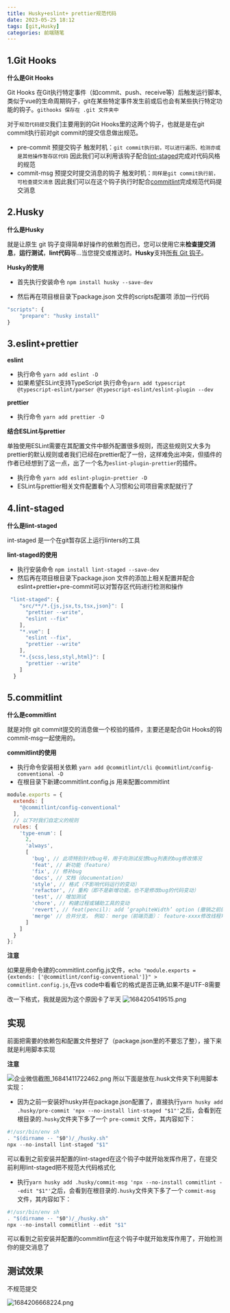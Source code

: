 ```yaml
---
title: Husky+eslint+ prettier规范代码
date: 2023-05-25 18:12
tags: [git,Husky]
categories: 前端随笔
---
```


<!-- <meta name="referrer" content="no-referrer" /> -->


## 1.Git Hooks

   **什么是Git Hooks**

   Git Hooks 在Git执行特定事件（如commit、push、receive等）后触发运行脚本,类似于vue的生命周期钩子，git在某些特定事件发生前或后也会有某些执行特定功能的钩子。`githooks 保存在 .git 文件夹中`

   对于`规范代码提交`我们主要用到的Git Hooks里的这两个钩子，也就是是在git commit执行前对git commit的提交信息做出规范。
    
- pre-commit 预提交钩子  触发时机：`git commit执行前，可以进行遍历、检测亦或是其他操作暂存区代码`  因此我们可以利用该钩子配合[lint-staged](https://github.com/okonet/lint-staged)完成对代码风格的规范
- commit-msg 预提交时提交消息的钩子  触发时机：`同样是git commit执行前，可检查提交消息`  因此我们可以在这个钩子执行时配合[commitlint](https://commitlint.js.org/#/)完成规范代码提交消息

## 2.Husky
**什么是Husky**

就是让原生 git 钩子变得简单好操作的依赖包而已，您可以使用它来**检查提交消息**，**运行测试**，**lint代码**等...当您提交或推送时。**Husky**支持[所有 Git 钩子](https://git-scm.com/docs/githooks)。

**Husky的使用**
-   首先执行安装命令 `npm install husky --save-dev`

-   然后再在项目根目录下package.json 文件的scripts配置项 添加一行代码

```js
"scripts": {
    "prepare": "husky install"
}
```

## 3.eslint+prettier
**eslint**
- 执行命令 `yarn add eslint -D`
- 如果希望ESLint支持TypeScript 执行命令`yarn add typescript @typescript-eslint/parser @typescript-eslint/eslint-plugin --dev`

**prettier**
- 执行命令 `yarn add prettier -D`

**结合ESLint与prettier**

单独使用ESLint需要在其配置文件中额外配置很多规则，而这些规则又大多为prettier的默认规则或者我们已经在prettier配了一份，这样难免出冲突，但插件的作者已经想到了这一点，出了一个名为`eslint-plugin-prettier`的插件。
- 执行命令 `yarn add eslint-plugin-prettier -D`
- ESLint与prettier相关文件配置看个人习惯和公司项目需求配就行了
## 4.lint-staged
**什么是lint-staged**

int-staged 是一个在git暂存区上运行linters的工具

**lint-staged的使用**
-  执行安装命令 `npm install lint-staged --save-dev` 
-  然后再在项目根目录下package.json 文件的添加上相关配置并配合eslint+prettier+pre-commit可以对暂存区代码进行检测和操作

```js
 "lint-staged": {
    "src/**/*.{js,jsx,ts,tsx,json}": [
      "prettier --write",
      "eslint --fix"
    ],
    "*.vue": [
      "eslint --fix",
      "prettier --write"
    ],
    "*.{scss,less,styl,html}": [
      "prettier --write"
    ]
  }
```
## 5.commitlint
**什么是commitlint**

就是对你 git commit提交的消息做一个校验的插件，主要还是配合Git Hooks的钩commit-msg一起使用的。

**commitlint的使用**
- 执行命令安装相关依赖 `yarn add @commitlint/cli @commitlint/config-conventional -D`
- 在根目录下新建commitlint.config.js 用来配置commitlint

```js
module.exports = {
  extends: [
    "@commitlint/config-conventional"
  ],
  // 以下时我们自定义的规则
  rules: {
    'type-enum': [
      2,
      'always',
      [
        'bug', // 此项特别针对bug号，用于向测试反馈bug列表的bug修改情况
        'feat', // 新功能（feature）
        'fix', // 修补bug
        'docs', // 文档（documentation）
        'style', // 格式（不影响代码运行的变动）
        'refactor', // 重构（即不是新增功能，也不是修改bug的代码变动）
        'test', // 增加测试
        'chore', // 构建过程或辅助工具的变动
        'revert', // feat(pencil): add ‘graphiteWidth’ option (撤销之前的commit)
        'merge' // 合并分支， 例如： merge（前端页面）： feature-xxxx修改线程地址
      ]
    ]
  }
};
```
**注意**

如果是用命令建的commitlint.config.js文件，`echo "module.exports = {extends: ['@commitlint/config-conventional']}" > commitlint.config.js`,在vs code中看看它的格式是否正确,如果不是UTF-8需要

改一下格式，我就是因为这个原因卡了半天
![1684205419515.png](https://p1-juejin.byteimg.com/tos-cn-i-k3u1fbpfcp/14869db5337a4f329f83244c4c8ac708~tplv-k3u1fbpfcp-watermark.image?)

## 实现
前面把需要的依赖包和配置文件整好了（package.json里的不要忘了整），接下来就是利用脚本实现

**注意**

![企业微信截图_16841411722462.png](https://p9-juejin.byteimg.com/tos-cn-i-k3u1fbpfcp/a5ab36c23a214a5cacb1d486a046ea43~tplv-k3u1fbpfcp-watermark.image?)
所以下面是放在.husk文件夹下利用脚本实现：

-  因为之前一安装好husky并在package.json配置了，直接执行`yarn husky add .husky/pre-commit 'npx --no-install lint-staged "$1"'`之后，会看到在根目录的`.husky`文件夹下多了一个 `pre-commit` 文件，其内容如下：

```js
#!/usr/bin/env sh
. "$(dirname -- "$0")/_/husky.sh"
npx --no-install lint-staged "$1"
```
可以看到之前安装并配置的lint-staged在这个钩子中就开始发挥作用了，在提交前利用lint-staged把不规范大代码格式化

- 执行`yarn husky add .husky/commit-msg 'npx --no-install commitlint --edit "$1"'`之后，会看到在根目录的`.husky`文件夹下多了一个 `commit-msg` 文件，其内容如下：

```js
#!/usr/bin/env sh
. "$(dirname -- "$0")/_/husky.sh"
npx --no-install commitlint --edit "$1"
```
可以看到之前安装并配置的commitlint在这个钩子中就开始发挥作用了，开始检测你的提交消息了

## 测试效果
不规范提交

![1684206668224.png](https://p9-juejin.byteimg.com/tos-cn-i-k3u1fbpfcp/6af8c321a8a64b61adab28439b65eed4~tplv-k3u1fbpfcp-watermark.image?)